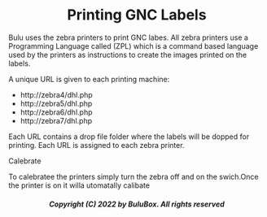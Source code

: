 
<h1 align="center"> Printing GNC Labels</h1>
 
 
 Bulu uses the zebra printers to print GNC labes. All zebra printers use a Programming Language called (ZPL) which is a command based language used by the printers as instructions to create the images printed on the labels. 
 
 A unique URL is given to each printing machine:

- http://zebra4/dhl.php
- http://zebra5/dhl.php
- http://zebra6/dhl.php
- http://zebra7/dhl.php

Each URL contains a drop file folder where the labels will be dopped for printing. Each URL is assigned to each zebra printer.
 
 Calebrate
 
 To calebratee the printers simply turn the zebra off and on the swich.Once the printer is on it willa utomatally calibate 
 
<h5 align="center"> Copyright (C) 2022 by BuluBox. All rights reserved</h5>
